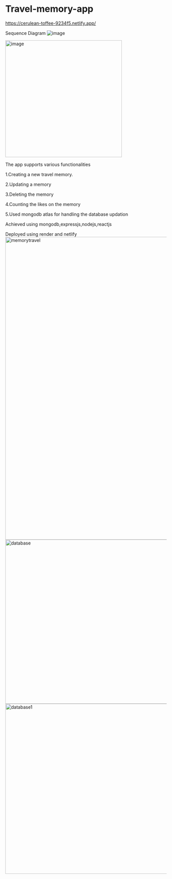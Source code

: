 # Travel-memory-app
https://cerulean-toffee-9234f5.netlify.app/




Sequence Diagram
![image](https://github.com/shalini47ch/Travel-memory-app-BackendCode-/assets/60210475/e15b716d-6e5f-4f46-b0f9-fb641f3bbb7c)

<img width="364" alt="image" src="https://github.com/shalini47ch/Travel-memory-app-BackendCode-/assets/60210475/d2b870c4-59ce-444b-88c4-b1c078433e97">








The app supports various functionalities

1.Creating a new travel memory.

2.Updating a memory

3.Deleting the memory

4.Counting the likes on the memory

5.Used mongodb atlas for handling the database updation

Achieved using mongodb,expressjs,nodejs,reactjs

 Deployed using render and netlify
<img width="943" alt="memorytravel" src="https://user-images.githubusercontent.com/60210475/219696097-94434d58-141d-4e7a-8d6e-9906f43bf016.png">
<img width="511" alt="database" src="https://user-images.githubusercontent.com/60210475/219696155-cc31e013-137f-4ac1-9f60-f56c5b761880.png">
<img width="530" alt="database1" src="https://user-images.githubusercontent.com/60210475/219696182-b067beaa-dbd9-4d72-b81b-c444cabc6d07.png">
